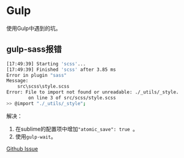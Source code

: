 # Gulp

使用Gulp中遇到的坑。

## gulp-sass报错

``` bash
[17:49:39] Starting 'scss'...
[17:49:39] Finished 'scss' after 3.85 ms
Error in plugin "sass"
Message:
    src\scss\style.scss
Error: File to import not found or unreadable: ./_utils/_style.
        on line 3 of src/scss/style.scss
>> @import "./_utils/_style";
```

解决：

1. 在sublime的配置项中增加`"atomic_save": true `。
2. 使用`gulp-wait`。

[Github Issue](https://github.com/olefredrik/FoundationPress/issues/731)